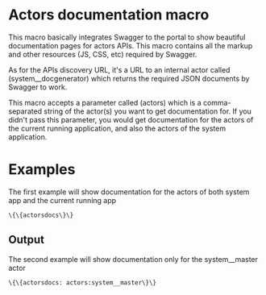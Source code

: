 Actors documentation macro
==========================

This macro basically integrates Swagger to the portal to show beautiful
documentation pages for actors APIs. This macro contains all the markup
and other resources (JS, CSS, etc) required by Swagger.

As for the APIs discovery URL, it's a URL to an internal actor called
(system\_\_docgenerator) which returns the required JSON documents by
Swagger to work.

This macro accepts a parameter called (actors) which is a
comma-separated string of the actor(s) you want to get documentation
for. If you didn't pass this parameter, you would get documentation for
the actors of the current running application, and also the actors of
the system application.

Examples
========

The first example will show documentation for the actors of both system
app and the current running app

~~~~ {.sourceCode .python}
\{\{actorsdocs\}\}
~~~~

Output
------

The second example will show documentation only for the system\_\_master
actor

~~~~ {.sourceCode .python}
\{\{actorsdocs: actors:system__master\}\}
~~~~
